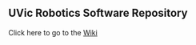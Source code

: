 ## UVic Robotics Software Repository 

Click here to go to the [Wiki](https://github.com/Uvic-Robotics-Club/ROS-rover/wiki)


## 





